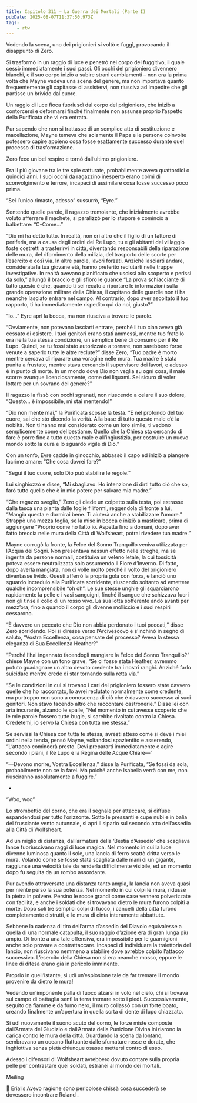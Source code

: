 ```yaml
---
title: Capitolo 311 – La Guerra dei Mortali (Parte I)
pubDate: 2025-08-07T11:37:50.973Z
tags:
    - rtw
---
```











Vedendo la scena, uno dei prigionieri si voltò e fuggì, provocando il disappunto di Zero.


Si trasformò in un raggio di luce e penetrò nel corpo del fuggitivo, il quale cessò immediatamente i suoi passi. Gli occhi del prigioniero divennero bianchi, e il suo corpo iniziò a subire strani cambiamenti – non era la prima volta che Mayne vedeva una scena del genere, ma non importava quanto frequentemente gli capitasse di assistervi, non riusciva ad impedire che gli partisse un brivido dal cuore.


Un raggio di luce fioca fuoriuscì dal corpo del prigioniero, che iniziò a contorcersi e deformarsi finché finalmente non assunse proprio l’aspetto della Purificata che vi era entrata.


Pur sapendo che non si trattasse di un semplice atto di sostituzione e macellazione, Mayne temeva che solamente il Papa e le persone coinvolte potessero capire appieno cosa fosse esattamente successo durante quel processo di trasformazione.


Zero fece un bel respiro e tornò dall’ultimo prigioniero.


Era il più giovane tra le tre spie catturate, probabilmente aveva quattordici o quindici anni. I suoi occhi da ragazzino inesperto erano colmi di sconvolgimento e terrore, incapaci di assimilare cosa fosse successo poco prima.


“Sei l’unico rimasto, adesso” sussurrò, “Eyre.”


Sentendo quelle parole, il ragazzo tremolante, che inizialmente avrebbe voluto afferrare il machete, si paralizzò per lo stupore e cominciò a balbettare: “C-Come…”


“Dio mi ha detto tutto. In realtà, non eri altro che il figlio di un fattore di periferia, ma a causa degli ordini del Re Lupo, tu e gli abitanti del villaggio foste costretti a trasferirvi in città, diventando responsabili della riparazione delle mura, del rifornimento della milizia, del trasporto delle scorte per l’esercito e così via. In altre parole, lavori forzati. Anziché lasciarti andare, considerata la tua giovane età, hanno preferito reclutarti nelle truppe investigative. In realtà avevano pianificato che uscissi allo scoperto e perissi da solo,” allungò il braccio e gli sfiorò le guance “La prova schiacciante di tutto questo è che, quando ti sei recato a riportare le informazioni sulla grande operazione militare della Chiesa, il capitano delle guardie non ti ha neanche lasciato entrare nel campo. Al contrario, dopo aver ascoltato il tuo rapporto, ti ha immediatamente rispedito qui da noi, giusto?”


“Io…” Eyre aprì la bocca, ma non riusciva a trovare le parole.


“Ovviamente, non potevano lasciarti entrare, perché il tuo clan aveva già cessato di esistere. I tuoi genitori erano stati ammessi, mentre tuo fratello era nella tua stessa condizione, un semplice bene di consumo per il Re Lupo. Quindi, se tu fossi stato autorizzato a tornare, non sarebbero forse venute a saperlo tutte le altre reclute?” disse Zero, “Tuo padre è morto mentre cercava di riparare una voragine nelle mura. Tua madre è stata punita a frustate, mentre stava cercando il supervisore dei lavori, e adesso è in punto di morte. In un mondo dove Dio non veglia su ogni cosa, il male scorre ovunque licenziosamente, come dei liquami. Sei sicuro di voler lottare per un sovrano del genere?”


Il ragazzo la fissò con occhi sgranati, non riuscendo a celare il suo dolore, “Questo… è impossibile, mi stai mentendo!”


“Dio non mente mai,” la Purificata scosse la testa. “E nel profondo del tuo cuore, sai che sto dicendo la verità. Alla base di tutto questo male c’è la nobiltà. Non ti hanno mai considerato come un loro simile, ti vedono semplicemente come del bestiame. Quello che la Chiesa sta cercando di fare è porre fine a tutto questo male e all’ingiustizia, per costruire un nuovo mondo sotto la cura e lo sguardo vigile di Dio.”


Con un tonfo, Eyre cadde in ginocchio, abbassò il capo ed iniziò a piangere lacrime amare: “Che cosa dovrei fare?”


“Segui il tuo cuore, solo Dio può stabilire le regole.”


Lui singhiozzò e disse, “Mi sbagliavo. Ho intenzione di dirti tutto ciò che so, farò tutto quello che è in mio potere per salvare mia madre.”


“Che ragazzo sveglio,” Zero gli diede un colpetto sulla testa, poi estrasse dalla tasca una pianta dalle foglie filiformi, reggendola di fronte a lui, “Mangia questa e dormirai bene. Ti aiuterà anche a stabilizzare l’umore.” Strappò una mezza foglia, se la mise in bocca e iniziò a masticare, prima di aggiungere “Proprio come ho fatto io. Aspetta fino a domani, dopo aver fatto breccia nelle mura della Città di Wolfsheart, potrai rivedere tua madre.”


Mayne corrugò la fronte, la Felce del Sonno Tranquillo veniva utilizzata per l’Acqua dei Sogni. Non presentava nessun effetto nelle streghe, ma se ingerita da persone normali, costituiva un veleno letale, la cui tossicità poteva essere neutralizzata solo assumendo il Fiore d’Inverno. Di fatto, dopo averla mangiata, non ci volle molto perché il volto del prigioniero diventasse livido. Questi afferrò la propria gola con forza, e lanciò uno sguardo incredulo alla Purificata sorridente, riuscendo soltanto ad emettere qualche incomprensibile “oh oh”. Le sue stesse unghie gli squarciarono rapidamente la pelle e i vasi sanguigni, finché il sangue che schizzava fuori non gli tinse il collo di un rosso vivo. La sua lotta sofferente andò avanti per mezz’ora, fino a quando il corpo gli divenne molliccio e i suoi respiri cessarono.


“È davvero un peccato che Dio non abbia perdonato i tuoi peccati,” disse Zero sorridendo. Poi si diresse verso l’Arcivescovo e s’inchinò in segno di saluto, “Vostra Eccellenza, cosa pensate del processo? Aveva la stessa eleganza di Sua Eccellenza Heather?”


“Perché l’hai ingannato facendogli mangiare la Felce del Sonno Tranquillo?” chiese Mayne con un tono grave, “Se ci fosse stata Heather, avremmo potuto guadagnare un altro devoto credente tra i nostri ranghi. Anziché farlo suicidare mentre crede di star tornando sulla retta via.”


“Se le condizioni in cui si trovano i cari del prigioniero fossero state davvero quelle che ho raccontato, lo avrei reclutato normalmente come credente, ma purtroppo non sono a conoscenza di ciò che è davvero successo ai suoi genitori. Non stavo facendo altro che raccontare castronerie.” Disse lei con aria incurante, alzando le spalle, “Nel momento in cui avesse scoperto che le mie parole fossero tutte bugie, si sarebbe rivoltato contro la Chiesa. Credetemi, io servo la Chiesa con tutta me stessa.”


Se servissi la Chiesa con tutta te stessa, avresti atteso come si deve i miei ordini nella tenda, pensò Mayne, voltandosi spazientito e asserendo, “L’attacco comincerà presto. Devi prepararti immediatamente e agire secondo i piani, il Re Lupo e la Regina delle Acque Chiare—”


“—Devono morire, Vostra Eccellenza,” disse la Purificata, “Se fossi da sola, probabilmente non ce la farei. Ma poiché anche Isabella verrà con me, non riusciranno assolutamente a fuggire.”


*


“Woo, woo”


Lo strombettio del corno, che era il segnale per attaccare, si diffuse espandendosi per  tutto l’orizzonte. Sotto le pressanti e cupe nubi e in balia del frusciante vento autunnale, si aprì il sipario sul secondo atto dell’assedio alla Città di Wolfsheart.


Ad un miglio di distanza, dall’armatura della ‘Bestia d’Assedio’ che scagliava lance fuoriuscivano raggi di luce magica. Nel momento in cui la luce divenne luminosa quanto il sole, una lancia di ferro scattò dritta verso le mura. Volando come se fosse stata scagliata dalle mani di un gigante, raggiunse una velocità tale da renderla difficilmente visibile, ed un momento dopo fu seguita da un rombo assordante.


Pur avendo attraversato una distanza tanto ampia, la lancia non aveva quasi per niente perso la sua potenza. Nel momento in cui colpì le mura, ridusse la pietra in polvere. Persino le rocce grandi come case vennero polverizzate con facilità, e anche i soldati che si trovavano dietro le mura furono colpiti a morte. Dopo soli tre semplici colpi di fuoco, i cancelli della città furono completamente distrutti, e le mura di cinta interamente abbattute.


Sebbene la cadenza di tiro dell’arma d’assedio del Diavolo equivalesse a quella di una normale catapulta, il suo raggio d’azione era di gran lunga più ampio. Di fronte a una tale offensiva, era impossibile per le guarnigioni anche solo provare a contrattaccare. Incapaci di individuare la traiettoria del lancio, non riuscivano nemmeno a stabilire dove avrebbe colpito l’attacco successivo. L’esercito della Chiesa non si era neanche mosso, eppure le linee di difesa erano già in pericolo imminente.


Proprio in quell’istante, si udì un’esplosione tale da far tremare il mondo provenire da dietro le mura!


Vedendo un’imponente palla di fuoco alzarsi in volo nel cielo, chi si trovava sul campo di battaglia sentì la terra tremare sotto i piedi. Successivamente, seguito da fiamme e da fumo nero, il muro collassò con un forte boato, creando finalmente un’apertura in quella sorta di dente di lupo chiazzato.


Si udì nuovamente il suono acuto del corno, le forze miste composte dall’Armata del Giudizio e dall’Armata della Punizione Divina iniziarono la carica contro le mura della città. Guardando la scena da lontano, sembravano un oceano fluttuante dalle sfumature rosse e dorate, che inghiottiva senza pietà chiunque osasse mettersi contro di esso.


Adesso i difensori di Wolfsheart avrebbero dovuto contare sulla propria pelle per contrastare quei soldati, estranei al mondo dei mortali.






Meiling






💬 Erialis Avevo ragione sono pericolose chissà cosa succederà se dovessero incontrare Roland .
                                


                                




